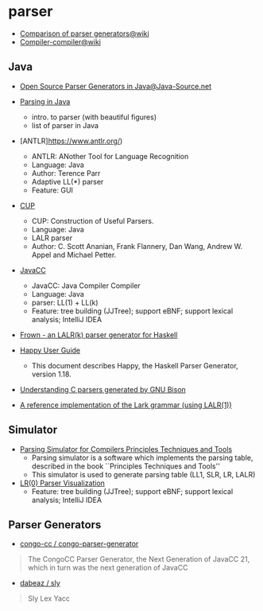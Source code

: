 # parser

- [Comparison of parser generators@wiki](https://en.wikipedia.org/wiki/Comparison_of_parser_generators)
- [Compiler-compiler@wiki](https://en.wikipedia.org/wiki/Compiler-compiler)

## Java
- [Open Source Parser Generators in Java@Java-Source.net](https://java-source.net/open-source/parser-generators)

- [Parsing in Java](https://tomassetti.me/parsing-in-java/)
  - intro. to parser (with beautiful figures)
  - list of parser in Java

- [ANTLR]https://www.antlr.org/)
  - ANTLR: ANother Tool for Language Recognition
  - Language: Java
  - Author: Terence Parr
  - Adaptive LL(*) parser
  - Feature: GUI

- [CUP](http://www2.cs.tum.edu/projects/cup/)
  - CUP: Construction of Useful Parsers.
  - Language: Java
  - LALR parser
  - Author: C. Scott Ananian, Frank Flannery, Dan Wang, Andrew W. Appel and Michael Petter.

- [JavaCC](https://javacc.github.io/javacc/)
  - JavaCC: Java Compiler Compiler
  - Language: Java
  - parser: LL(1) + LL(k)
  - Feature: tree building (JJTree); support eBNF; support lexical analysis; IntelliJ IDEA
- [Frown - an LALR(k) parser generator for Haskell](http://www.cs.ox.ac.uk/ralf.hinze/frown/)
- [Happy User Guide](https://www.haskell.org/happy/doc/html/index.html)
  - This document describes Happy, the Haskell Parser Generator, version 1.18.
- [Understanding C parsers generated by GNU Bison](https://www.cs.uic.edu/~spopuri/cparser.html)
- [A reference implementation of the Lark grammar (using LALR(1))](https://lark-parser.readthedocs.io/en/latest/examples/lark_grammar.html#sphx-glr-examples-lark-grammar-py)

## Simulator
- [Parsing Simulator for Compilers Principles Techniques and Tools](http://www.supereasyfree.com/software/simulators/compilers/principles-techniques-and-tools/parsing-simulator/parsing-simulator.php)
  - Parsing simulator is a software which implements the parsing table,
    described in the book ``Principles Techniques and Tools''
  - This simulator is used to generate parsing table (LL1, SLR, LR, LALR)
- [LR(0) Parser Visualization](https://www.cs.princeton.edu/courses/archive/spring20/cos320/LR0/)
  - Feature: tree building (JJTree); support eBNF; support lexical analysis; IntelliJ IDEA

## Parser Generators
- [congo-cc / congo-parser-generator](https://github.com/congo-cc/congo-parser-generator)
> The CongoCC Parser Generator, the Next Generation of JavaCC 21, which in turn was the next generation of JavaCC

- [dabeaz / sly](https://github.com/dabeaz/sly)
> Sly Lex Yacc